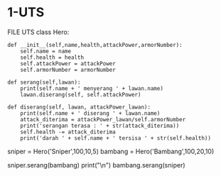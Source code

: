 # 1-UTS
FILE UTS
class Hero:

    def __init__(self,name,health,attackPower,armorNumber):
        self.name = name
        self.health = health
        self.attackPower = attackPower
        self.armorNumber = armorNumber

    def serang(self,lawan):
        print(self.name + ' menyerang ' + lawan.name)
        lawan.diserang(self, self.attackPower)

    def diserang(self, lawan, attackPower_lawan):
        print(self.name + ' diserang ' + lawan.name)
        attack_diterima = attackPower_lawan/self.armorNumber
        print('serangan terasa : ' + str(attack_diterima))
        self.health -= attack_diterima
        print('darah ' + self.name + ' tersisa ' + str(self.health))

sniper = Hero('Sniper',100,10,5)
bambang = Hero('Bambang',100,20,10)

sniper.serang(bambang)
print("\n")
bambang.serang(sniper)
